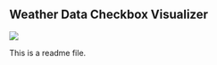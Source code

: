 ## Weather Data Checkbox Visualizer

![](https://media.giphy.com/media/aqaAtHk3a0iB2/giphy.gif)

This is a readme file.